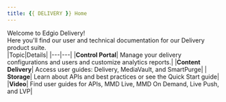 ```yaml
---
title: {{ DELIVERY }} Home
---
```


Welcome to Edgio Delivery!
<br />
Here you'll find our user and technical documentation for our Delivery product suite.
<br />
|Topic|Details|
|---|---|
|**Control Portal**| Manage your delivery configurations and users and customize analytics reports.|
|**Content Delivery**| Access user guides: Delivery, MediaVault, and SmartPurge|
| **Storage**| Learn about APIs and best practices or see the Quick Start guide|
|**Video**| Find user guides for APIs, MMD Live, MMD On Demand, Live Push, and LVP|
